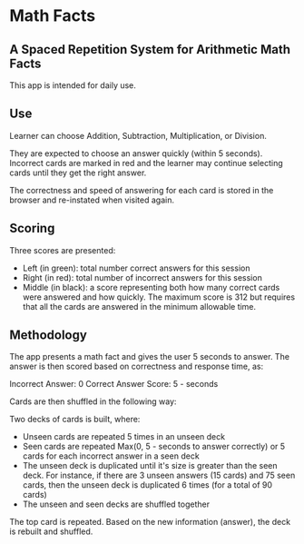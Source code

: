 # Math Facts

## A Spaced Repetition System for Arithmetic Math Facts

This app is intended for daily use.

## Use

Learner can choose Addition, Subtraction, Multiplication, or Division.

They are expected to choose an answer quickly (within 5 seconds). Incorrect cards are marked in red and the learner may continue selecting cards until they get the right answer.

The correctness and speed of answering for each card is stored in the browser and re-instated when visited again.

## Scoring

Three scores are presented:

- Left (in green): total number correct answers for this session
- Right (in red): total number of incorrect answers for this session
- Middle (in black): a score representing both how many correct cards were answered and how quickly. The maximum score is 312 but requires that all the cards are answered in the minimum allowable time.

## Methodology

The app presents a math fact and gives the user 5 seconds to answer.
The answer is then scored based on correctness and response time, as:

Incorrect Answer: 0
Correct Answer Score: 5 - seconds

Cards are then shuffled in the following way:

Two decks of cards is built, where:
 - Unseen cards are repeated 5 times in an unseen deck
 - Seen cards are repeated Max(0, 5 - seconds to answer correctly) or 5 cards for each incorrect answer in a seen deck
 - The unseen deck is duplicated until it's size is greater than the seen deck. For instance, if there are 3 unseen answers (15 cards) and 75 seen cards, then the unseen deck is duplicated 6 times (for a total of 90 cards)
 - The unseen and seen decks are shuffled together

The top card is repeated. Based on the new information (answer), the deck is rebuilt and shuffled.
